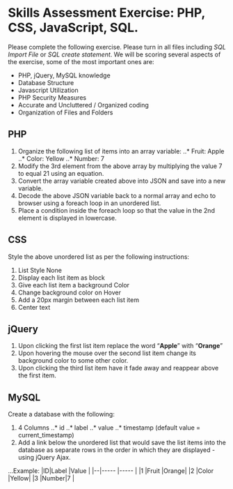 # Skills Assessment Exercise: PHP, CSS, JavaScript, SQL.

Please complete the following exercise. Please turn in all files including _SQL Import File_ or _SQL create statement_. We will be scoring several aspects of the exercise, some of the most important ones are:

* PHP, jQuery, MySQL knowledge
* Database Structure
* Javascript Utilization
* PHP Security Measures
* Accurate and Uncluttered / Organized coding
* Organization of Files and Folders

## PHP

1. Organize the following list of items into an array variable:
..* Fruit: Apple
..* Color: Yellow
..* Number: 7
2. Modify the 3rd element from the above array by multiplying the value 7 to equal 21 using an equation.
3. Convert the array variable created above into JSON and save into a new variable.
4. Decode the above JSON variable back to a normal array and echo to browser using a foreach loop in an unordered list.
5. Place a condition inside the foreach loop so that the value in the 2nd element is displayed in lowercase.

## CSS

Style the above unordered list as per the following instructions:

1. List Style None
2. Display each list item as block
3. Give each list item a background Color
4. Change background color on Hover
5. Add a 20px margin between each list item
6. Center text

## jQuery

1. Upon clicking the first list item replace the word “__Apple__” with “__Orange__”
2. Upon hovering the mouse over the second list item change its background color to some other color.
3. Upon clicking the third list item have it fade away and reappear above the first item.

## MySQL

Create a database with the following:

1. 4 Columns
..* id
..* label
..* value
..* timestamp (default value = current_timestamp)
2. Add a link below the unordered list that would save the list items into the database as separate rows in the order in which they are displayed - using jQuery Ajax.

...Example:
|ID|Label |Value |
|--|----- |----- |
|1 |Fruit |Orange|
|2 |Color |Yellow|
|3 |Number|7     |